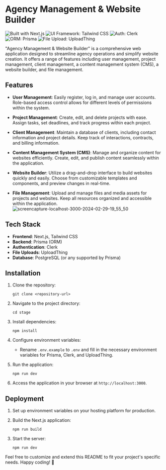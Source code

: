 
# Agency Management & Website Builder

![Built with Next.js](https://img.shields.io/badge/Built_with-Next.js-black?style=flat-square)
![UI Framework: Tailwind CSS](https://img.shields.io/badge/UI_Framework-Tailwind_CSS-teal?style=flat-square)
![Auth: Clerk](https://img.shields.io/badge/Auth_Clerk-purple?style=flat-square)
![ORM: Prisma](https://img.shields.io/badge/ORM_Prisma-teal?style=flat-square)
![File Upload: UploadThing](https://img.shields.io/badge/File_Upload-UploadThing-red?style=flat-square)

"Agency Management & Website Builder" is a comprehensive web application designed to streamline agency operations and simplify website creation. It offers a range of features including user management, project management, client management, a content management system (CMS), a website builder, and file management.

## Features

- **User Management**: Easily register, log in, and manage user accounts. Role-based access control allows for different levels of permissions within the system.

- **Project Management**: Create, edit, and delete projects with ease. Assign tasks, set deadlines, and track progress within each project.

- **Client Management**: Maintain a database of clients, including contact information and project details. Keep track of interactions, contracts, and billing information.

- **Content Management System (CMS)**: Manage and organize content for websites efficiently. Create, edit, and publish content seamlessly within the application.

- **Website Builder**: Utilize a drag-and-drop interface to build websites quickly and easily. Choose from customizable templates and components, and preview changes in real-time.

- **File Management**: Upload and manage files and media assets for projects and websites. Keep all resources organized and accessible within the application.
![screencapture-localhost-3000-2024-02-29-19_55_50](https://github.com/harshkhavale/stage/assets/91471322/6e64649e-9878-4c2f-858c-0cd3f0d2e0ed)

## Tech Stack

- **Frontend**: Next.js, Tailwind CSS
- **Backend**: Prisma (ORM)
- **Authentication**: Clerk
- **File Uploads**: UploadThing
- **Database**: PostgreSQL (or any supported by Prisma)

## Installation

1. Clone the repository:

   ```
   git clone <repository-url>
   ```

2. Navigate to the project directory:

   ```
   cd stage
   ```

3. Install dependencies:

   ```
   npm install
   ```

4. Configure environment variables:

   - Rename `.env.example` to `.env` and fill in the necessary environment variables for Prisma, Clerk, and UploadThing.

5. Run the application:

   ```
   npm run dev
   ```

6. Access the application in your browser at `http://localhost:3000`.

## Deployment

1. Set up environment variables on your hosting platform for production.

2. Build the Next.js application:

   ```
   npm run build
   ```

3. Start the server:

   ```
   npm run dev
   ```





Feel free to customize and extend this README to fit your project's specific needs. Happy coding! 🚀
```

